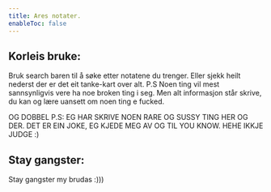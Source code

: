 ```yaml
---
title: Ares notater.
enableToc: false
---
```


## Korleis bruke:

Bruk search baren til å søke etter notatene du trenger.
Eller sjekk heilt nederst der er det eit tanke-kart over alt.
P.S Noen ting vil mest sannsynligvis vere ha noe broken ting i seg.
Men alt informasjon står skrive, du kan og lære uansett om noen ting e fucked.

OG DOBBEL P.S:
EG HAR SKRIVE NOEN RARE OG SUSSY TING HER OG DER.
DET ER EIN JOKE, EG KJEDE MEG AV OG TIL YOU KNOW.
HEHE IKKJE JUDGE :)

## Stay gangster:

Stay gangster my brudas :)))
